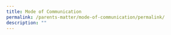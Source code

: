 ```yaml
---
title: Mode of Communication
permalink: /parents-matter/mode-of-communication/permalink/
description: ""
---
```

